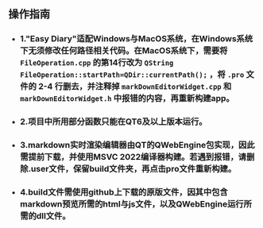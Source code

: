 ## 操作指南
- ### 1."Easy Diary"适配Windows与MacOS系统，在Windows系统下无须修改任何路径相关代码。在MacOS系统下，需要将 `FileOperation.cpp` 的第14行改为 `QString FileOperation::startPath=QDir::currentPath();` ，将 `.pro` 文件的 2-4 行删去，并注释掉 `markDownEditorWidget.cpp` 和 `markDownEditorWidget.h` 中报错的内容，再重新构建app。
- ### 2.项目中所用部分函数只能在QT6及以上版本运行。
- ### 3.markdown实时渲染编辑器由QT的QWebEngine包实现，因此需提前下载，并使用MSVC 2022编译器构建。若遇到报错，请删除.user文件，保留build文件夹，再点击pro文件重新构建。
- ### 4.build文件需使用github上下载的原版文件，因其中包含markdown预览所需的html与js文件，以及QWebEngine运行所需的dll文件。